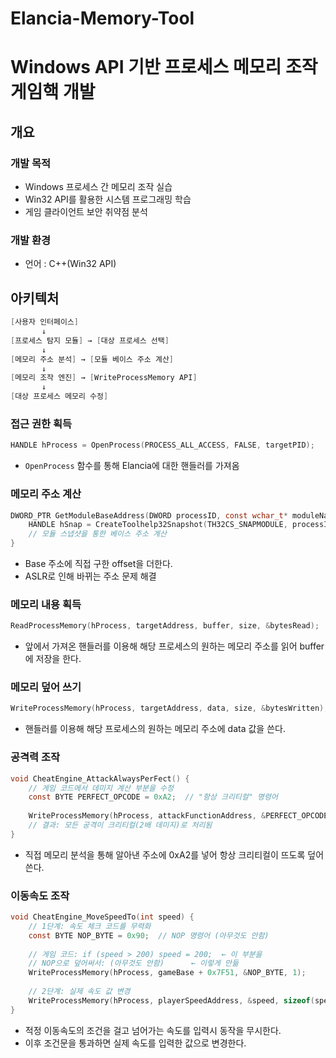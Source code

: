 # Elancia-Memory-Tool

# Windows API 기반 프로세스 메모리 조작 게임핵 개발

## 개요

### 개발 목적

- Windows 프로세스 간 메모리 조작 실습
- Win32 API를 활용한 시스템 프로그래밍 학습
- 게임 클라이언트 보안 취약점 분석

### 개발 환경

- 언어 : C++(Win32 API)

## 아키텍처

```c
[사용자 인터페이스]
       ↓
[프로세스 탐지 모듈] → [대상 프로세스 선택]
       ↓
[메모리 주소 분석] → [모듈 베이스 주소 계산]
       ↓
[메모리 조작 엔진] → [WriteProcessMemory API]
       ↓
[대상 프로세스 메모리 수정]
```

### 접근 권한 획득

```c
HANDLE hProcess = OpenProcess(PROCESS_ALL_ACCESS, FALSE, targetPID);
```

- `OpenProcess` 함수를 통해 Elancia에 대한 핸들러를 가져옴

### 메모리 주소 계산

```c
DWORD_PTR GetModuleBaseAddress(DWORD processID, const wchar_t* moduleName) {
    HANDLE hSnap = CreateToolhelp32Snapshot(TH32CS_SNAPMODULE, processID);
    // 모듈 스냅샷을 통한 베이스 주소 계산
}
```

- Base 주소에 직접 구한 offset을 더한다.
- ASLR로 인해 바뀌는 주소 문제 해결

### 메모리 내용 획득

```c
ReadProcessMemory(hProcess, targetAddress, buffer, size, &bytesRead);
```

- 앞에서 가져온 핸들러를 이용해 해당 프로세스의 원하는 메모리 주소를 읽어 buffer에 저장을 한다.

### 메모리 덮어 쓰기

```c
WriteProcessMemory(hProcess, targetAddress, data, size, &bytesWritten);
```

- 핸들러를 이용해 해당 프로세스의 원하는 메모리 주소에 data 값을 쓴다.

### 공격력 조작

```c
void CheatEngine_AttackAlwaysPerFect() {
    // 게임 코드에서 데미지 계산 부분을 수정
    const BYTE PERFECT_OPCODE = 0xA2;  // "항상 크리티컬" 명령어
    
    WriteProcessMemory(hProcess, attackFunctionAddress, &PERFECT_OPCODE, 1);
    // 결과: 모든 공격이 크리티컬(2배 데미지)로 처리됨
}
```

- 직접 메모리 분석을 통해 알아낸 주소에 0xA2를 넣어 항상 크리티컬이 뜨도록 덮어쓴다.

### 이동속도 조작

```c
void CheatEngine_MoveSpeedTo(int speed) {
    // 1단계: 속도 체크 코드를 무력화
    const BYTE NOP_BYTE = 0x90;  // NOP 명령어 (아무것도 안함)
    
    // 게임 코드: if (speed > 200) speed = 200;  ← 이 부분을
    // NOP으로 덮어써서: (아무것도 안함)      ← 이렇게 만듦
    WriteProcessMemory(hProcess, gameBase + 0x7F51, &NOP_BYTE, 1);
    
    // 2단계: 실제 속도 값 변경
    WriteProcessMemory(hProcess, playerSpeedAddress, &speed, sizeof(speed));
}
```

- 적정 이동속도의 조건을 걸고 넘어가는 속도를 입력시 동작을 무시한다.
- 이후 조건문을 통과하면 실제 속도를 입력한 값으로 변경한다.
